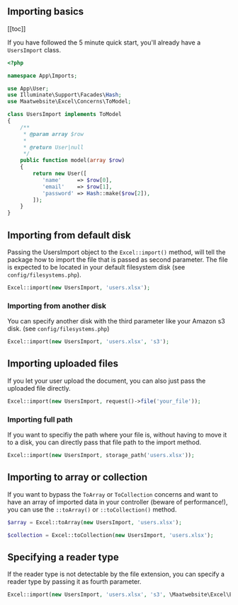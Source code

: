 ## Importing basics

[[toc]]

If you have followed the 5 minute quick start, you'll already have a `UsersImport` class.

```php
<?php

namespace App\Imports;

use App\User;
use Illuminate\Support\Facades\Hash;
use Maatwebsite\Excel\Concerns\ToModel;

class UsersImport implements ToModel
{
    /**
     * @param array $row
     *
     * @return User|null
     */
    public function model(array $row)
    {
        return new User([
           'name'     => $row[0],
           'email'    => $row[1],
           'password' => Hash::make($row[2]),
        ]);
    }
}
```

## Importing from default disk

Passing the UsersImport object to the `Excel::import()` method, will tell the package how to import the file that is passed as second parameter. 
The file is expected to be located in your default filesystem disk (see `config/filesystems.php`).

```php
Excel::import(new UsersImport, 'users.xlsx');
```

### Importing from another disk

You can specify another disk with the third parameter like your Amazon s3 disk. (see `config/filesystems.php`)

```php
Excel::import(new UsersImport, 'users.xlsx', 's3');
```

## Importing uploaded files

If you let your user upload the document, you can also just pass the uploaded file directly.

```php
Excel::import(new UsersImport, request()->file('your_file'));
```

### Importing full path 

If you want to specifiy the path where your file is, without having to move it to a disk, you can directly pass that file path to the import method.

```php
Excel::import(new UsersImport, storage_path('users.xlsx'));
```

## Importing to array or collection

If you want to bypass the `ToArray` or `ToCollection` concerns and want to have an array of imported data in your controller (beware of performance!), you can use the `::toArray()` or `::toCollection()` method.

```php
$array = Excel::toArray(new UsersImport, 'users.xlsx');

$collection = Excel::toCollection(new UsersImport, 'users.xlsx');
```

## Specifying a reader type

If the reader type is not detectable by the file extension, you can specify a reader type by passing it as fourth parameter.

```php
Excel::import(new UsersImport, 'users.xlsx', 's3', \Maatwebsite\Excel\Excel::XLSX);
```
